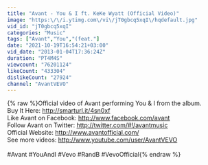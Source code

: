 ```yaml
---
title: "Avant - You & I ft. KeKe Wyatt (Official Video)"
image: "https:\/\/i.ytimg.com\/vi\/jT0gbcq5xqI\/hqdefault.jpg"
vid_id: "jT0gbcq5xqI"
categories: "Music"
tags: ["Avant","You","(feat."]
date: "2021-10-19T16:54:21+03:00"
vid_date: "2013-01-04T17:36:24Z"
duration: "PT4M4S"
viewcount: "76201124"
likeCount: "433304"
dislikeCount: "27924"
channel: "AvantVEVO"
---
```

{% raw %}Official video of Avant performing You &amp; I from the album. <br />Buy It Here: <a rel="nofollow" target="blank" href="http://smarturl.it/4sn0xf">http://smarturl.it/4sn0xf</a>  <br />Like Avant on Facebook: <a rel="nofollow" target="blank" href="http://www.facebook.com/avant">http://www.facebook.com/avant</a> <br />Follow Avant on Twitter: <a rel="nofollow" target="blank" href="http://twitter.com/#!/avantmusic">http://twitter.com/#!/avantmusic</a> <br />Official Website: <a rel="nofollow" target="blank" href="http://www.avantofficial.com/">http://www.avantofficial.com/</a> <br />See more videos: <a rel="nofollow" target="blank" href="http://www.youtube.com/user/AvantVEVO">http://www.youtube.com/user/AvantVEVO</a><br /><br />#Avant #YouAndI #Vevo #RandB #VevoOfficial{% endraw %}
